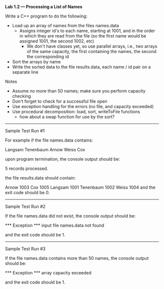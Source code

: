 ##
**Lab 1.2 — Processing a List of Names**

Write a C++ program to do the following:
- Load up an array of names from the files names.data
  - Assigns integer id's to each name, starting at 1001, and in the order in which they are read from the file (so the first name would be assigned 1001, the second 1002, etc)
    - We don't have classes yet, so use parallel arrays, i.e., two arrays of the same capacity, the first containing the names, the second the corresponding id
- Sort the arrays by name
- Write the sorted data to the file results.data, each name / id pair on a separate line

Notes
- Assume no more than 50 names; make sure you perform capacity checking
- Don't forget to check for a successful file open
- Use exception handling for the errors (no file, and capacity exceeded)
- Use procedural decomposition: load, sort, writeToFile functions
  - how about a swap function for use by the sort?
  
---------------------------------------

Sample Test Run #1

For example if the file names.data contains:

  Langsam
  Tenenbaum
  Arnow
  Weiss
  Cox
  
  
  
upon program termination, the console output should be:

  5 records processed.



the file results.data should contain:

  Arnow 1003
  Cox 1005
  Langsam 1001
  Tenenbaum 1002
  Weiss 1004
  and the exit code should be 0.
  
-----------------------------------------------
  
Sample Test Run #2

If the file names.data did not exist, the console output should be:

   *** Exception *** input file names.data not found
   
and the exit code should be 1.

------------------------------------------------

Sample Test Run #3

If the file names.data contains more than 50 names, the console output should be:

  *** Exception *** array capacity exceeded
  
and the exit code should be 1.


##
